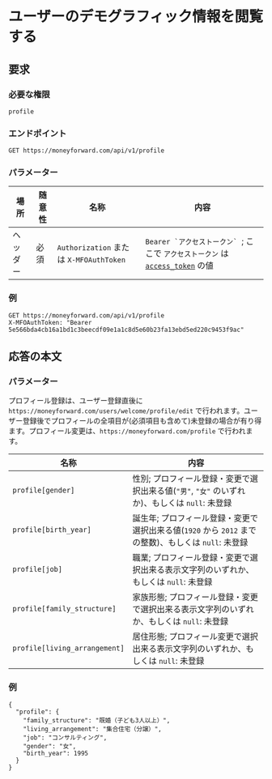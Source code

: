 # ユーザーのデモグラフィック情報を閲覧する

## 要求

### 必要な権限

`profile`

### エンドポイント

```
GET https://moneyforward.com/api/v1/profile
```

### パラメーター

場所 | 随意性 | 名称 | 内容
---- | ---- | ---- | ---
ヘッダー | 必須 | `Authorization` または `X-MFOAuthToken` | ```Bearer `アクセストークン` ```; ここで `アクセストークン` は [`access_token`](token.md) の値

### 例

```
GET https://moneyforward.com/api/v1/profile
X-MFOAuthToken: "Bearer 5e566bda4cb16a1bd1c3beecdf09e1a1c8d5e60b23fa13ebd5ed220c9453f9ac"
```

## 応答の本文

### パラメーター

プロフィール登録は、ユーザー登録直後に `https://moneyforward.com/users/welcome/profile/edit` で行われます。ユーザー登録後でプロフィールの全項目が(必須項目も含めて)未登録の場合が有り得ます。プロフィール変更は、`https://moneyforward.com/profile` で行われます。

名称 | 内容
---- | ---
`profile[gender]` | 性別; プロフィール登録・変更で選択出来る値(`"男"`, `"女"` のいずれか)、もしくは `null`: 未登録
`profile[birth_year]` | 誕生年; プロフィール登録・変更で選択出来る値(`1920` から `2012` までの整数)、もしくは `null`: 未登録
`profile[job]` | 職業; プロフィール登録・変更で選択出来る表示文字列のいずれか、もしくは `null`: 未登録
`profile[family_structure]` | 家族形態; プロフィール登録・変更で選択出来る表示文字列のいずれか、もしくは `null`: 未登録
`profile[living_arrangement]` | 居住形態; プロフィール変更で選択出来る表示文字列のいずれか、もしくは `null`: 未登録

### 例

```
{
  "profile": {
    "family_structure": "既婚（子ども3人以上）",
    "living_arrangement": "集合住宅（分譲）",
    "job": "コンサルティング",
    "gender": "女",
    "birth_year": 1995
  }
}
```
